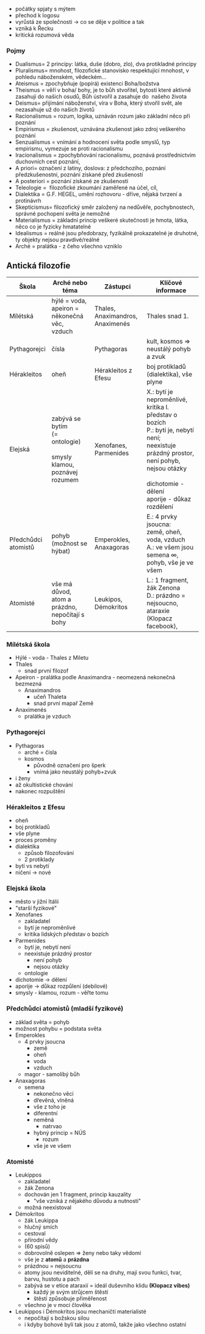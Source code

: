 - počátky spjaty s mýtem
- přechod k logosu
- vyrůstá ze společnosti -> co se děje v politice a tak
- vzniká k Řecku
- kritická rozumová věda
### Pojmy
- Dualismus= 2 principy: látka, duše (dobro, zlo), dva protikladné principy
- Pluralismus= mnohost, filozofické stanovisko respektující mnohost, v pohledu náboženském, vědeckém…
- Ateismus = zpochybňuje (popírá) existenci Boha/božstva
- Theismus = věří v boha/ bohy, je to bůh stvořitel, bytosti které aktivně zasahují do našich osudů, Bůh ústvořil a zasahuje do  našeho života
- Deismus= přijímání náboženství, víra v Boha, který stvořil svět, ale nezasahuje už do našich životů
- Racionalismus = rozum, logika, uznáván rozum jako základní něco při poznání
- Empirismus = zkušenost, uznávána zkušenost jako zdroj veškerého poznání
- Senzualismus = vnímání a hodnocení světa podle smyslů, typ empirismu, vymezuje se proti racionalismu
- Iracionalismus = zpochybňování racionalismu, poznává prostřednictvím duchovních cest poznání,
- A priori= označení z latiny, doslova: z předchozího, poznání předzkušenostní, poznání získané před zkušeností
- A posteriori = poznání získané ze zkušenosti
- Teleologie =  filozofické zkoumání zaměřené na účel, cíl,
- Dialektika = G.F. HEGEL, umění rozhovoru - dříve, nějaká tvrzení a protinávrh
- Skepticismus= filozofický směr založený na nedůvěře, pochybnostech, správné pochopení světa je nemožné
- Materialismus = základní princip veškeré skutečnosti je hmota, látka, něco co je fyzicky hmatatelné
- Idealismus = reálné jsou předobrazy, fyzikálně prokazatelné je druhotné, ty objekty nejsou pravdivé/reálné
- Arché = pralátka - z čeho všechno vzniklo

## Antická filozofie

| Škola                  | Arché nebo téma                                                            | Zástupci                                 | Klíčové informace                                                                                                                                                                                                  |
| ---------------------- | -------------------------------------------------------------------------- | ---------------------------------------- | ------------------------------------------------------------------------------------------------------------------------------------------------------------------------------------------------------------------ |
| Mílétská               | hýlé = voda,<br>apeiron = někonečná věc,<br>vzduch                         | Thales, <br>Anaximandros, <br>Anaximenés | Thales snad 1.                                                                                                                                                                                                     |
| Pythagorejci           | čísla                                                                      | Pythagoras                               | kult, kosmos ⇒ neustálý pohyb a zvuk                                                                                                                                                                               |
| Hérakleitos            | oheň                                                                       | Hérakleitos z Efesu                      | boj protikladů (dialektika), vše plyne                                                                                                                                                                             |
| Elejská                | zabývá se bytím<br>(= ontologie)<br><br>smysly klamou,<br>poznávej rozumem | Xenofanes, Parmenides                    | X.: bytí je neproměnlivé,<br>  kritika l. představ o bozích<br>P.: bytí je, nebytí není;<br>   neexistuje prázdný prostor,<br>   není pohyb, nejsou otázky<br><br>dichotomie - dělení<br>aporije - důkaz rozdělení |
| Předchůdci<br>atomistů | pohyb (možnost se hýbat)<br>                                               | Emperokles,<br>Anaxagoras                | E.: 4 prvky jsoucna:<br>  země, oheň, voda, vzduch<br>A.: ve všem jsou semena ∞,<br>  pohyb, vše je ve všem                                                                                                        |
| Atomisté               | vše má důvod,<br>atom a prázdno,<br>nepočítají s bohy                      | Leukipos,<br>Démokritos                  | L.: 1 fragment, žák Zenona<br>D.: prázdno = nejsoucno,<br>  ataraxie (Klopacz facebook),<br>                                                                                                                       |


### Mílétská škola
- Hýlé - voda - Thales z Miletu
- Thales
	- snad první filozof
- Apeiron - pralátka podle Anaximandra - neomezená nekonečná bezmezná
	- Anaximandros
		- učeň Thaleta
		- snad první mapař Země
- Anaximenés
	- pralátka je vzduch

### Pythagorejci
- Pythagoras
	- arché = čísla
	- kosmos
		- původně označení pro šperk
		- vnímá jako neustálý pohyb+zvuk
- i ženy
- až okultistické chování
- nakonec rozpuštěni

### Hérakleitos z Efesu
- oheň
- boj protikladů
- vše plyne
- proces proměny
- dialektika
	- způsob filozofování
	- 2 protiklady
- bytí vs nebytí
- ničení → nové

### Elejská škola
- město v jižní Itálii
- "starší fyzikové"
- Xenofanes
	- zakladatel
	- bytí je neproměnlivé
	- kritika lidských představ o bozích
- Parmenides
	- bytí je, nebytí není
	- neexistuje prázdný prostor
		- není pohyb
		- nejsou otázky
	- ontologie
- dichotomie → dělení
- aporije → důkaz rozpůlení (debilové)
- smysly - klamou, rozum - věřte tomu

### Předchůdci atomistů (mladší fyzikové)
- základ světa = pohyb
- možnost pohybu = podstata světa
- Emperokles
	- 4 prvky jsoucna
		- země
		- oheň
		- voda
		- vzduch
	- magor - samolibý bůh
- Anaxagoras
	- semena
		- nekonečno věcí
		- dřevěná, vlněná
		- vše z toho je
		- diferentní
		- neměná
			- natrvao
		- hybný princip = NÚS
			- rozum
		- vše je ve všem

### Atomisté
- Leukippos
	- zakladatel
	- žák Zenona
	- dochován jen 1 fragment, princip kauzality
		- "vše vzniká z nějakého důvodu a nutnosti"
	- možná neexistoval
- Démokritos
	- žák Leukippa
	- hlučný smích
	- cestoval
	- přírodní vědy
	- (60 spisů)
	- dobrovolně oslepen ⇒ ženy nebo taky vědomí
	- vše je z **atomů** a **prázdna**
	- prázdnou = nejsoucnu
	- atomy jsou neviditelné, dělí se na druhy, mají svou funkci, tvar, barvu, hustotu a pach
	- zabývá se v etice ataraxií = ideál duševního klidu **(Klopacz vibes)**
		- každý je svým strůjcem štěstí
		- štěstí způsobuje přiměřenost
	- všechno je v moci člověka
- Leukippos i Démokritos jsou mechaničtí materialisté
	- nepočítají s božskou silou
	- i kdyby bohové byli tak jsou z atomů, takže jako všechno ostatní